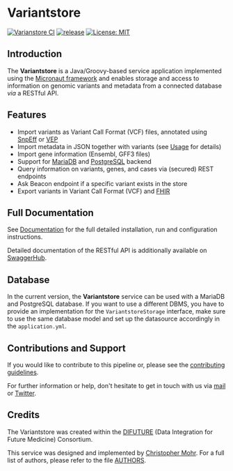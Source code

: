 # Variantstore

[![Varianstore CI](https://github.com/qbicsoftware/variantstore-service/actions/workflows/ci_test_build_package.yml/badge.svg?branch=development)](https://github.com/qbicsoftware/variantstore-service/actions/workflows/ci_test_build_package.yml)
[![release](https://img.shields.io/github/v/release/qbicsoftware/variantstore-service?include_prereleases)](https://github.com/qbicsoftware/variantstore-service/releases)
[![License: MIT](https://img.shields.io/badge/License-MIT-yellow.svg)](https://opensource.org/licenses/MIT)

## Introduction

The **Variantstore** is a Java/Groovy-based service application implemented using the [Micronaut framework](https://micronaut.io) and enables storage and access to information on genomic variants and metadata from a connected database *via* a RESTful API.

## Features

- Import variants as Variant Call Format (VCF) files, annotated using [SnpEff](http://snpeff.sourceforge.net) or [VEP](https://www.ensembl.org/info/docs/tools/vep/index.html>)
- Import metadata in JSON together with variants (see [Usage](/docs/USAGE..md) for details)
- Import gene information (Ensembl, GFF3 files)
- Support for [MariaDB](https://mariadb.com) and [PostgreSQL](https://www.postgresql.org) backend
- Query information on variants, genes, and cases via (secured) REST endpoints
- Ask Beacon endpoint if a specific variant exists in the store
- Export variants in Variant Call Format (VCF) and [FHIR](https://www.hl7.org/fhir/)

## Full Documentation

See [Documentation](/docs/README.md) for the full detailed installation, run and configuration instructions.

Detailed documentation of the RESTful API is additionally available on [SwaggerHub](https://app.swaggerhub.com/apis/christopher-mohr/variantstore/0.6).

## Database

In the current version, the **Variantstore** service can be used with a MariaDB and PostgreSQL database. If you want to use a different DBMS, you have to provide an implementation for the `VariantstoreStorage` interface, make sure to use the same database model and set up the datasource accordingly in the `application.yml`.

## Contributions and Support

If you would like to contribute to this pipeline or, please see the [contributing guidelines](/CONTRIBUTING.md).

For further information or help, don't hesitate to get in touch with us via [mail](mailto:christopher.mohr@uni-tuebingen.de) or [Twitter](https://twitter.com/cmohr_tue).

## Credits

The Variantstore was created within the [DIFUTURE](https://difuture.de) (Data Integration for Future Medicine) Consortium.

This service was designed and implemented by [Christopher Mohr](https://github.com/christopher-mohr).
For a full list of authors, please refer to the file [AUTHORS](https://github.com/qbicsoftware/variantstore-service/blob/master/AUTHORS).
